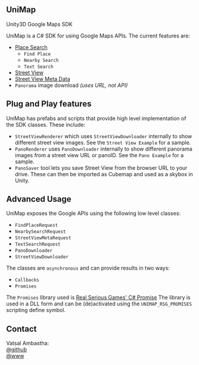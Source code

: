 ## UniMap
Unity3D Google Maps SDK

UniMap is a C# SDK for using Google Maps APIs. The current features are:
- [Place Search](https://developers.google.com/places/web-service/search)
    - `Find Place`
    - `Nearby Search`
    - `Text Search`
- [Street View](https://developers.google.com/maps/documentation/streetview/intro)
- [Street View Meta Data](https://developers.google.com/maps/documentation/streetview/metadata)
- `Panorama` image download _(uses URL, not API)_

## Plug and Play features
UniMap has prefabs and scripts that provide high level implementation of the SDK classes. These include:
- `StreetViewRenderer` which uses `StreetViewDownloader` internally to show different street view images. See the `Street View Example` for a sample.
- `PanoRenderer` uses `PanoDownloader` internally to show different panorama images from a street view URL or panoID. See the `Pano Example` for a sample.
- `PanoSaver` tool lets you save Street View from the browser URL to your drive. These can then be imported as Cubemap and used as a skybox in Unity.

## Advanced Usage
UniMap exposes the Google APIs using the following low level classes:
- `FindPlaceRequest` 
- `NearbySearchRequest`
- `StreetViewMetaRequest`
- `TextSearchRequest`
- `PanoDownloader`
- `StreetViewDownloader`

The classes are `asynchronous` and can provide results in two ways:
- `Callbacks`
- `Promises`

The `Promises` library used is [Real Serious Games' C# Promise](https://github.com/Real-Serious-Games/C-Sharp-Promise) The library is used in a DLL form and can be (de)activated using the `UNIMAP_RSG_PROMISES` scripting define symbol.

## Contact
Vatsal Ambastha:  
[@github](https://www.github.com/adrenak)  
[@www](http://www.vatsalambastha.com)